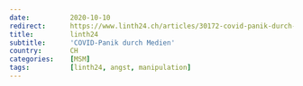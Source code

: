 ```yaml
---
date:          2020-10-10
redirect:      https://www.linth24.ch/articles/30172-covid-panik-durch-medien
title:         linth24
subtitle:      'COVID-Panik durch Medien'
country:       CH
categories:    [MSM]
tags:          [linth24, angst, manipulation]
---
```

